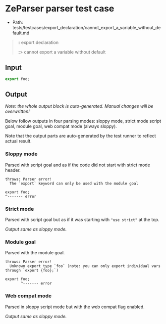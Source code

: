 # ZeParser parser test case

- Path: tests/testcases/export_declaration/cannot_export_a_variable_without_default.md

> :: export declaration
>
> ::> cannot export a variable without default

## Input

`````js
export foo;
`````

## Output

_Note: the whole output block is auto-generated. Manual changes will be overwritten!_

Below follow outputs in four parsing modes: sloppy mode, strict mode script goal, module goal, web compat mode (always sloppy).

Note that the output parts are auto-generated by the test runner to reflect actual result.

### Sloppy mode

Parsed with script goal and as if the code did not start with strict mode header.

`````
throws: Parser error!
  The `export` keyword can only be used with the module goal

export foo;
^------- error
`````

### Strict mode

Parsed with script goal but as if it was starting with `"use strict"` at the top.

_Output same as sloppy mode._

### Module goal

Parsed with the module goal.

`````
throws: Parser error!
  Unknown export type `foo` (note: you can only export individual vars through `export {foo};`)

export foo;
       ^------- error
`````


### Web compat mode

Parsed in sloppy script mode but with the web compat flag enabled.

_Output same as sloppy mode._
